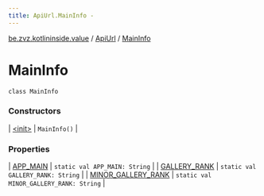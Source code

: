 ```yaml
---
title: ApiUrl.MainInfo - 
---
```


[be.zvz.kotlininside.value](../../index.html) / [ApiUrl](../index.html) / [MainInfo](./index.html)

# MainInfo

`class MainInfo`

### Constructors

| [&lt;init&gt;](-init-.html) | `MainInfo()` |

### Properties

| [APP_MAIN](-a-p-p_-m-a-i-n.html) | `static val APP_MAIN: String` |
| [GALLERY_RANK](-g-a-l-l-e-r-y_-r-a-n-k.html) | `static val GALLERY_RANK: String` |
| [MINOR_GALLERY_RANK](-m-i-n-o-r_-g-a-l-l-e-r-y_-r-a-n-k.html) | `static val MINOR_GALLERY_RANK: String` |

